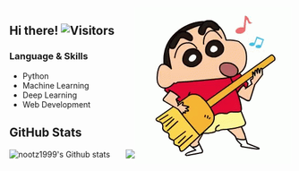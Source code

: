

<img align="right" alt="GIF" src="shinchan3.gif" />

## Hi there!   ![Visitors](https://visitor-badge.laobi.icu/badge?page_id=nootz1999.nootz1999)
 
 







###                      Language & Skills

- Python
- Machine Learning
- Deep Learning
- Web Development




 

 



## GitHub Stats 


<a href="https://github.com/nootz1999/nootz1999">
  <img align="right" src="https://github-readme-stats.vercel.app/api/top-langs/?username=nootz1999&hide=java,html&title_color=ffffff&text_color=c9cacc&icon_color=2bbc8a&bg_color=1d1f21" />
</a>

![nootz1999's Github stats](https://github-readme-stats.vercel.app/api?username=nootz1999&show_icons=true&theme=radical)

 
